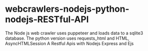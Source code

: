 # webcrawlers-nodejs-python-nodejs-RESTful-API
The Node js web crawler uses puppeteer and loads data to a sqlite3 database. 
The python version uses requests_html and HTML, AsyncHTMLSession
A Restful Apis with Nodejs Express and Ejs
